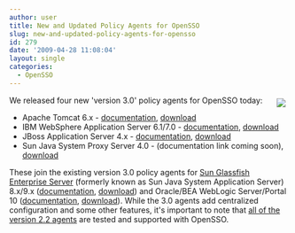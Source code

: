 ```yaml
---
author: user
title: New and Updated Policy Agents for OpenSSO
slug: new-and-updated-policy-agents-for-opensso
id: 279
date: '2009-04-28 11:08:04'
layout: single
categories:
  - OpenSSO
---
```


<span style="margin: 5px; float: right;">[![](https://opensso.dev.java.net/images/logo.gif)](http://opensso.org/)</span>

We released four new 'version 3.0' policy agents for OpenSSO today:

*   Apache Tomcat 6.x - [documentation](http://docs.sun.com/app/docs/doc/820-7251), [download](https://cds.sun.com/is-bin/INTERSHOP.enfinity/WFS/CDS-CDS_SMI-Site/en_US/-/USD/ViewProductDetail-Start?ProductRef=Agt-3.0-Apache-6-G-F@CDS-CDS_SMI)
*   IBM WebSphere Application Server 6.1/7.0 - [documentation](http://docs.sun.com/app/docs/doc/820-7250), [download](https://cds.sun.com/is-bin/INTERSHOP.enfinity/WFS/CDS-CDS_SMI-Site/en_US/-/USD/ViewProductDetail-Start?ProductRef=Agt-3.0-WebSphere-AS-6.1-G-F@CDS-CDS_SMI)
*   JBoss Application Server 4.x - [documentation](http://docs.sun.com/app/docs/doc/820-7585), [download](https://cds.sun.com/is-bin/INTERSHOP.enfinity/WFS/CDS-CDS_SMI-Site/en_US/-/USD/ViewProductDetail-Start?ProductRef=Agt-3.0-JBOSS-4.2-G-F@CDS-CDS_SMI)
*   Sun Java System Proxy Server 4.0 - (documentation link coming soon), [download](https://cds.sun.com/is-bin/INTERSHOP.enfinity/WFS/CDS-CDS_SMI-Site/en_US/-/USD/ViewProductDetail-Start?ProductRef=Agt-3.0-ProxySvr-4.0-G-F@CDS-CDS_SMI)

These join the existing version 3.0 policy agents for [Sun Glassfish Enterprise Server](http://www.sun.com/software/products/appsrvr/) (formerly known as Sun Java System Application Server) 8.x/9.x ([documentation](http://docs.sun.com/app/docs/doc/820-4578), [download](https://cds.sun.com/is-bin/INTERSHOP.enfinity/WFS/CDS-CDS_SMI-Site/en_US/-/USD/ViewProductDetail-Start?ProductRef=Agt-3.0-SJAS-8.x9.x-OTH-G-F@CDS-CDS_SMI)) and Oracle/BEA WebLogic Server/Portal 10 ([documentation](http://docs.sun.com/app/docs/doc/820-4580), [download](https://cds.sun.com/is-bin/INTERSHOP.enfinity/WFS/CDS-CDS_SMI-Site/en_US/-/USD/ViewProductDetail-Start?ProductRef=Agt-3.0-BEAWL-SvrPrtl-10-G-F@CDS-CDS_SMI)). While the 3.0 agents add centralized configuration and some other features, it's important to note that [all of the version 2.2 agents](http://www.sun.com/download/index.jsp?cat=Identity%20Management&tab=3&subcat=Policy%20Agents) are tested and supported with OpenSSO.